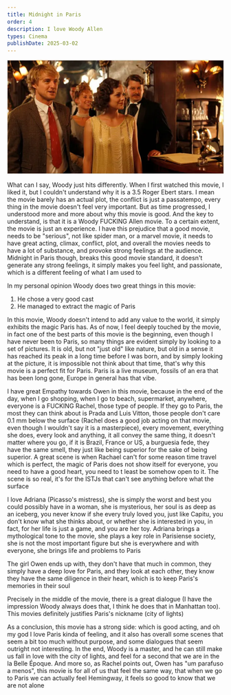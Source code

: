 ```yaml
---
title: Midnight in Paris
order: 4
description: I love Woody Allen
types: Cinema
publishDate: 2025-03-02
--- 
```


![alt text](image-1.png)

What can I say, Woody just hits differently. When I first watched this movie, I liked it, but I couldn't understand
why it is a 3.5 Roger Ebert stars. I mean the movie barely has an actual plot, the conflict is just a passatempo, every
thing in the movie doesn't feel very important. But as time progressed, I understood more and more about why this movie
is good. And the key to understand, is that it is a Woody FUCKING Allen movie. To a certain extent, the movie is just an experience.
I have this prejudice that a good movie, needs to be "serious", not like spider man, or a marvel movie, it needs to have great acting,
climax, conflict, plot, and overall the movies needs to have a lot of substance, and provoke strong feelings at the audience. Midnight in Paris though, breaks this good movie standard, it doesn't generate any strong feelings, it simply makes
you feel light, and passionate, which is a different feeling of what I am used to

In my personal opinion Woody does two great things in this movie:
1. He chose a very good cast
2. He managed to extract the magic of Paris

In this movie, Woody doesn't intend to add any value to the world, it simply exhibits the magic Paris
has. As of now, I feel deeply touched by the movie, in fact one of the best parts of this movie is the beginning, even though
I have never been to Paris, so many things are evident simply by looking to a set of pictures. It is old, but not "just old" like
nature, but old in a sense it has reached its peak in a long time before I was born, and by simply looking at the picture,
it is impossible not think about that time, that's why this movie is a perfect fit for Paris. Paris is a live museum, fossils
of an era that has been long gone, Europe in general has that vibe.

I have great Empathy towards Owen in this movie, because in the end of the day, when I go shopping, when I go to beach,
supermarket, anywhere, everyone is a FUCKING Rachel, those type of people. If they go to Paris, the most they can think about is
Prada and Luis Vitton, those people don't care 0.1 mm below the surface (Rachel does a good job acting on that movie,
even though I wouldn't say it is a masterpiece), every movement, everything she does, every look and anything, it all convey the same
thing, it doesn't matter where you go, if it is Brazil, France or US, a burguesia fede, they have the same smell, they
just like being superior for the sake of being superior. A great scene is when Rachael can't for some reason time travel
which is perfect, the magic of Paris does not show itself for everyone, you need to have a good heart, you need to t
least be somehow open to it. The scene is so real, it's for the ISTJs that can't see anything before what the surface

I love Adriana (Picasso's mistress), she is simply the worst and best you could possibly have in a woman, she is mysterious,
her soul is as deep as an iceberg, you never know if she every truly loved you, just like Capitu, you don't know what she
thinks about, or whether she is interested in you, in fact, for her life is just a game, and you are her toy. Adriana brings
a mythological tone to the movie, she plays a key role in Parisiense society, she is not the most important figure
but she is everywhere and with everyone, she brings life and problems to Paris

The girl Owen ends up with, they don't have that much in common, they simply have a deep love for Paris, and they
look at each other, they know they have the same diligence in their heart, which is to keep Paris's memories in their soul

Precisely in the middle of the movie, there is a great dialogue (I have the impression Woody always does that, I think he
does that in Manhattan too). This movies definitely justifies Paris's nickname (city of lights)

As a conclusion, this movie has a strong side: which is good acting, and oh my god I love Paris kinda of feeling,
and it also has overall some scenes that seem a bit too much without purpose, and some dialogues that seem outright not interesting.
In the end, Woody is a master, and he can still make us fall in love with the city of lights, and feel for a second that
we are in the la Belle Époque. And more so, as Rachel points out, Owen has "um parafuso a menos", this movie is for all
of us that feel the same way, that when we go to Paris we can actually feel Hemingway, it feels so good to know that we are not alone